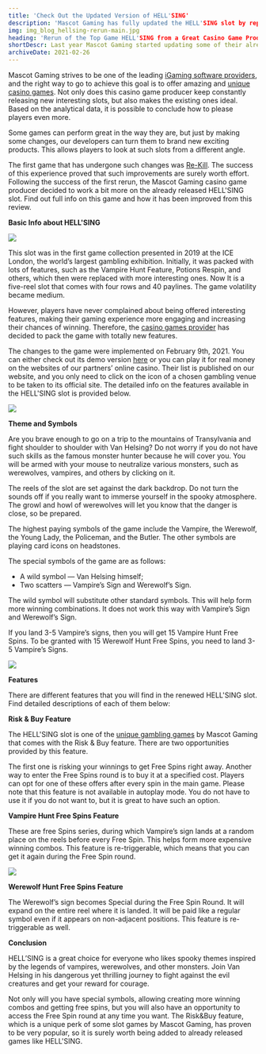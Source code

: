 ```yaml
---
title: 'Check Out the Updated Version of HELL'SING'
description: 'Mascot Gaming has fully updated the HELL'SING slot by replacing old features with new ones. Find out more info about this game and the changes.'
img: img_blog_hellsing-rerun-main.jpg
heading: 'Rerun of the Top Game HELL'SING from a Great Casino Game Producer'
shortDescr: Last year Mascot Gaming started updating some of their already released slots to bring even more excitement from gaming experience to players. The first one to update was Re_Kill video slot and the results of this rerun have proved that such renovation definitely makes sense. This time the choice fell on HELL`SING game - already popular, but with a potential to be even better.
archiveDate: 2021-02-26
---
```

Mascot Gaming strives to be one of the leading [iGaming software providers](blog-fruit-slots-by-top-casino-slot-developer-double-review), and the right way to go to achieve this goal is to offer amazing and [unique casino games](services). Not only does this casino game producer keep constantly releasing new interesting slots, but also makes the existing ones ideal. Based on the analytical data, it is possible to conclude how to please players even more.

Some games can perform great in the way they are, but just by making some changes, our developers can turn them to brand new exciting products. This allows players to look at such slots from a different angle.

The first game that has undergone such changes was [Re-Kill](https://play.mascot.games/rekill). The success of this experience proved that such improvements are surely worth effort. Following the success of the first rerun, the Mascot Gaming casino game producer decided to work a bit more on the already released HELL'SING slot. Find out full info on this game and how it has been improved from this review.

**Basic Info about HELL'SING**

![](../../images/img_blog_hellsing-rerun-1.jpg)

This slot was in the first game collection presented in 2019 at the ICE London, the world’s largest gambling exhibition. Initially, it was packed with lots of features, such as the Vampire Hunt Feature, Potions Respin, and others, which then were replaced with more interesting ones. Now It is a five-reel slot that comes with four rows and 40 paylines. The game volatility became medium. 

However, players have never complained about being offered interesting features, making their gaming experience more engaging and increasing their chances of winning. Therefore, the [casino games provider](https://mascot.games/) has decided to pack the game with totally new features.

The changes to the game were implemented on February 9th, 2021. You can either check out its demo version [here](https://play.mascot.games/hellsing) or you can play it for real money on the websites of our partners’ online casino. Their list is published on our website, and you only need to click on the icon of a chosen gambling venue to be taken to its official site. The detailed info on the features available in the HELL'SING slot is provided below.

![](../../images/img_blog_hellsing-rerun-2.jpg)

**Theme and Symbols**

Are you brave enough to go on a trip to the mountains of Transylvania and fight shoulder to shoulder with Van Helsing? Do not worry if you do not have such skills as the famous monster hunter because he will cover you. You will be armed with your mouse to neutralize various monsters, such as werewolves, vampires, and others by clicking on it.

The reels of the slot are set against the dark backdrop. Do not turn the sounds off if you really want to immerse yourself in the spooky atmosphere. The growl and howl of werewolves will let you know that the danger is close, so be prepared.

The highest paying symbols of the game include the Vampire, the Werewolf, the Young Lady, the Policeman, and the Butler. The other symbols are playing card icons on headstones.

The special symbols of the game are as follows:

*   A wild symbol — Van Helsing himself;
*   Two scatters — Vampire’s Sign and Werewolf’s Sign.

The wild symbol will substitute other standard symbols. This will help form more winning combinations. It does not work this way with Vampire’s Sign and Werewolf’s Sign.

If you land 3-5 Vampire’s signs, then you will get 15 Vampire Hunt Free Spins. To be granted with 15 Werewolf Hunt Free Spins, you need to land 3-5 Vampire’s Signs.

![](../../images/img_blog_hellsing-rerun-3.jpg)

**Features**

There are different features that you will find in the renewed HELL'SING slot. Find detailed descriptions of each of them below:

**Risk & Buy Feature**

The HELL'SING slot is one of the [unique gambling games](blog-gryphons-castle-from-mascot-gaming) by Mascot Gaming that comes with the Risk & Buy feature. There are two opportunities provided by this feature.

The first one is risking your winnings to get Free Spins right away. Another way to enter the Free Spins round is to buy it at a specified cost. Players can opt for one of these offers after every spin in the main game. Please note that this feature is not available in autoplay mode. You do not have to use it if you do not want to, but it is great to have such an option.

**Vampire Hunt Free Spins Feature**

These are free Spins series, during which Vampire’s sign lands at a random place on the reels before every Free Spin. This helps form more expensive winning combos. This feature is re-triggerable, which means that you can get it again during the Free Spin round.

![](../../images/img_blog_hellsing-rerun-4.jpg)

**Werewolf Hunt Free Spins Feature**

The Werewolf’s sign becomes Special during the Free Spin Round. It will expand on the entire reel where it is landed. It will be paid like a regular symbol even if it appears on non-adjacent positions. This feature is re-triggerable as well.

**Conclusion**

HELL’SING is a great choice for everyone who likes spooky themes inspired by the legends of vampires, werewolves, and other monsters. Join Van Helsing in his dangerous yet thrilling journey to fight against the evil creatures and get your reward for courage.

Not only will you have special symbols, allowing creating more winning combos and getting free spins, but you will also have an opportunity to access the Free Spin round at any time you want. The Risk&Buy feature, which is a unique perk of some slot games by Mascot Gaming, has proven to be very popular, so it is surely worth being added to already released games like HELL'SING.
